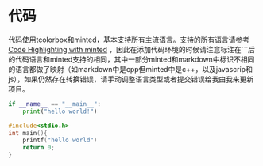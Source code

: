 
# 代码
代码使用tcolorbox和minted，基本支持所有主流语言。支持的所有语言请参考 [Code Highlighting with minted](https://www.overleaf.com/learn/latex/Code_Highlighting_with_minted) ，因此在添加代码环境的时候请注意标注在```后的代码语言和minted支持的相同，其中一部分minted和markdown中标识不相同的语言都做了映射（如markdown中是cpp但minted中是c++，以及javascrip和js），如果仍然存在转换错误，请手动调整语言类型或者提交错误给我由我来更新项目。

```python
if __name__ == "__main__":
	print("hello world!")
```

```cpp
#include<stdio.h>
int main(){
	printf("hello world")
	return 0;
}

```